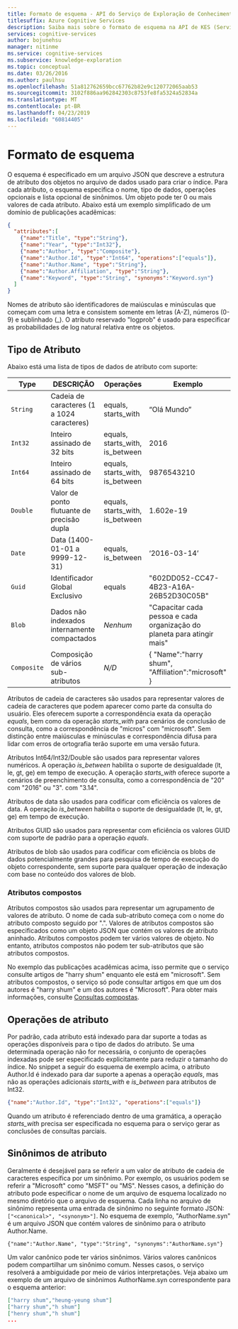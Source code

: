 ```yaml
---
title: Formato de esquema - API do Serviço de Exploração de Conhecimento
titlesuffix: Azure Cognitive Services
description: Saiba mais sobre o formato de esquema na API de KES (Serviço de Exploração de Conhecimento).
services: cognitive-services
author: bojunehsu
manager: nitinme
ms.service: cognitive-services
ms.subservice: knowledge-exploration
ms.topic: conceptual
ms.date: 03/26/2016
ms.author: paulhsu
ms.openlocfilehash: 51a812762659bcc67762b82e9c120772065aab53
ms.sourcegitcommit: 3102f886aa962842303c8753fe8fa5324a52834a
ms.translationtype: MT
ms.contentlocale: pt-BR
ms.lasthandoff: 04/23/2019
ms.locfileid: "60814405"
---
```

# <a name="schema-format"></a>Formato de esquema

O esquema é especificado em um arquivo JSON que descreve a estrutura de atributo dos objetos no arquivo de dados usado para criar o índice.  Para cada atributo, o esquema especifica o nome, tipo de dados, operações opcionais e lista opcional de sinônimos.  Um objeto pode ter 0 ou mais valores de cada atributo.  Abaixo está um exemplo simplificado de um domínio de publicações acadêmicas:

``` json
{
  "attributes":[
    {"name":"Title", "type":"String"},
    {"name":"Year", "type":"Int32"},
    {"name":"Author", "type":"Composite"},
    {"name":"Author.Id", "type":"Int64", "operations":["equals"]},
    {"name":"Author.Name", "type":"String"},
    {"name":"Author.Affiliation", "type":"String"},
    {"name":"Keyword", "type":"String", "synonyms":"Keyword.syn"}
  ]
}
```

Nomes de atributo são identificadores de maiúsculas e minúsculas que começam com uma letra e consistem somente em letras (A-Z), números (0-9) e sublinhado (\_).  O atributo reservado "logprob" é usado para especificar as probabilidades de log natural relativa entre os objetos.

## <a name="attribute-type"></a>Tipo de Atributo

Abaixo está uma lista de tipos de dados de atributo com suporte:

| Type | DESCRIÇÃO | Operações | Exemplo |
|------|-------------|------------|---------|
| `String` | Cadeia de caracteres (1 a 1024 caracteres) | equals, starts_with | “Olá Mundo” |
| `Int32` | Inteiro assinado de 32 bits | equals, starts_with, is_between | 2016 |
| `Int64` | Inteiro assinado de 64 bits | equals, starts_with, is_between | 9876543210 |
| `Double` | Valor de ponto flutuante de precisão dupla | equals, starts_with, is_between | 1.602e-19 |
| `Date` | Data (1400-01-01 a 9999-12-31) | equals, is_between | ‘2016-03-14’ |
| `Guid` | Identificador Global Exclusivo | equals | "602DD052-CC47-4B23-A16A-26B52D30C05B" |
| `Blob` | Dados não indexados internamente compactados | *Nenhum* | "Capacitar cada pessoa e cada organização do planeta para atingir mais" |
| `Composite` | Composição de vários sub-atributos| *N/D* | { "Name":"harry shum", "Affiliation":"microsoft" } |

Atributos de cadeia de caracteres são usados para representar valores de cadeia de caracteres que podem aparecer como parte da consulta do usuário.  Eles oferecem suporte a correspondência exata da operação *equals*, bem como da operação *starts_with* para cenários de conclusão de consulta, como a correspondência de "micros" com "microsoft".  Sem distinção entre maiúsculas e minúsculas e correspondência difusa para lidar com erros de ortografia terão suporte em uma versão futura.

Atributos Int64/Int32/Double são usados para representar valores numéricos.  A operação *is_between* habilita o suporte de desigualdade (lt, le, gt, ge) em tempo de execução.  A operação *starts_with* oferece suporte a cenários de preenchimento de consulta, como a correspondência de "20" com "2016" ou "3". com "3.14".

Atributos de data são usados para codificar com eficiência os valores de data.  A operação *is_between* habilita o suporte de desigualdade (lt, le, gt, ge) em tempo de execução.
  
Atributos GUID são usados para representar com eficiência os valores GUID com suporte de padrão para a operação *equals*.

Atributos de blob são usados para codificar com eficiência os blobs de dados potencialmente grandes para pesquisa de tempo de execução do objeto correspondente, sem suporte para qualquer operação de indexação com base no conteúdo dos valores de blob.

### <a name="composite-attributes"></a>Atributos compostos

Atributos compostos são usados para representar um agrupamento de valores de atributo.  O nome de cada sub-atributo começa com o nome do atributo composto seguido por ".".  Valores de atributos compostos são especificados como um objeto JSON que contém os valores de atributo aninhado.  Atributos compostos podem ter vários valores de objeto.  No entanto, atributos compostos não podem ter sub-atributos que são atributos compostos.

No exemplo das publicações acadêmicas acima, isso permite que o serviço consulte artigos de "harry shum" enquanto ele está em "microsoft".  Sem atributos compostos, o serviço só pode consultar artigos em que um dos autores é "harry shum" e um dos autores é "Microsoft".  Para obter mais informações, consulte [Consultas compostas](SemanticInterpretation.md#composite-function).

## <a name="attribute-operations"></a>Operações de atributo

Por padrão, cada atributo está indexado para dar suporte a todas as operações disponíveis para o tipo de dados do atributo.  Se uma determinada operação não for necessária, o conjunto de operações indexadas pode ser especificado explicitamente para reduzir o tamanho do índice.  No snippet a seguir do esquema de exemplo acima, o atributo Author.Id é indexado para dar suporte a apenas a operação *equals*, mas não as operações adicionais *starts_with* e *is_between*  para atributos de Int32.
```json
{"name":"Author.Id", "type":"Int32", "operations":["equals"]}
```

Quando um atributo é referenciado dentro de uma gramática, a operação *starts_with* precisa ser especificada no esquema para o serviço gerar as conclusões de consultas parciais.  

## <a name="attribute-synonyms"></a>Sinônimos de atributo

Geralmente é desejável para se referir a um valor de atributo de cadeia de caracteres específica por um sinônimo.  Por exemplo, os usuários podem se referir a "Microsoft" como "MSFT" ou "MS".  Nesses casos, a definição do atributo pode especificar o nome de um arquivo de esquema localizado no mesmo diretório que o arquivo de esquema.  Cada linha no arquivo de sinônimo representa uma entrada de sinônimo no seguinte formato JSON: `["<canonical>", "<synonym>"]`.  No esquema de exemplo, "AuthorName.syn" é um arquivo JSON que contém valores de sinônimo para o atributo Author.Name.

`{"name":"Author.Name", "type":"String", "synonyms":"AuthorName.syn"}`


Um valor canônico pode ter vários sinônimos.  Vários valores canônicos podem compartilhar um sinônimo comum.  Nesses casos, o serviço resolverá a ambiguidade por meio de vários interpretações.  Veja abaixo um exemplo de um arquivo de sinônimos AuthorName.syn correspondente para o esquema anterior:
```json
["harry shum","heung-yeung shum"]
["harry shum","h shum"]
["henry shum","h shum"]
...
```
